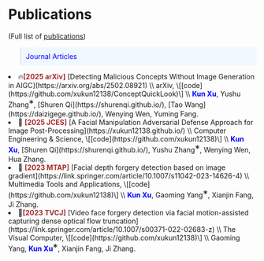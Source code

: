 
# Publications 
(Full list of  [<i class="fas fa-fw fa-graduation-cap"></i>publications](https://scholar.google.com/citations?hl=zh-CN&user=yDoybB0AAAAJ))


<style>
.box {
  display: inline-block;
  background-color: lightgray;
}

.blue-text {
  color: blue;
}
</style>

<style>
  .equal {
    font-size: 20px;
  }
</style>
<style>
  .me {
    color: blue;  
    font-weight: bold;  
  }
</style>

<style>
  .conf {
    color: brown;  
    font-weight: bold;  
  }
</style>

<blockquote style="font-size: 1em; color: blue; background-color: #f0f8ff; padding: 10px;">Journal Articles
</blockquote>




<div class='paper-box-text' markdown="1">
  <li>
🔥<span class="conf">[2025 arXiv]</span> [Detecting Malicious Concepts Without Image Generation in AIGC](https://arxiv.org/abs/2502.08921) \\
arXiv, \[[code](https://github.com/xukun12138/ConceptQuickLook)\] \\
<span class="me">Kun Xu</span>, Yushu Zhang<span class="equal">*</span>, [Shuren Qi](https://shurenqi.github.io/), [Tao Wang](https://daizigege.github.io/), Wenying Wen, Yuming Fang.
</li>
</div>


<div class='paper-box-text' markdown="1">
  <li>
📑 <span class="conf">[2025 JCES]</span> [A Facial Manipulation Adversarial Defense Approach for Image Post-Processing](https://xukun12138.github.io/) \\
Computer Engineering & Science, \[[code](https://github.com/xukun12138)\] \\
<span class="me">Kun Xu</span>, [Shuren Qi](https://shurenqi.github.io/), Yushu Zhang<span class="equal">*</span>, Wenying Wen, Hua Zhang.
</li>
</div>


<div class='paper-box-text' markdown="1">
  <li>
📑 <span class="conf">[2023 MTAP]</span> [Facial depth forgery detection based on image gradient](https://link.springer.com/article/10.1007/s11042-023-14626-4) \\
Multimedia Tools and Applications,  \[[code](https://github.com/xukun12138)\] \\
<span class="me">Kun Xu</span>, Gaoming Yang<span class="equal">*</span>, Xianjin Fang, Ji Zhang.
</li>
</div>

<div class='paper-box-text' markdown="1">
  <li>
📑<span class="conf">[2023 TVCJ]</span> [Video face forgery detection via facial motion-assisted capturing dense optical flow truncation](https://link.springer.com/article/10.1007/s00371-022-02683-z) \\
The Visual Computer,  \[[code](https://github.com/xukun12138)\] \\
Gaoming Yang, <span class="me">Kun Xu</span><span class="equal">*</span>, Xianjin Fang, Ji Zhang.
</li>
</div>










<!--<blockquote style="font-size: 1em; color: blue; background-color: #f0f8ff; padding: 10px;">
Preprint.
</blockquote> -->
<!-- Preprint -->
<!-- <div class='paper-box'><div class='paper-box-image'><div><div class="badge">preprint</div><img src='images/advml.png' alt="sym" width="100%"></div></div>
<div class='paper-box-text' markdown="1">
[Make Privacy Renewable! Generating Privacy-Preserving Faces Supporting Cancelable Biometric Recognition](https://dl.acm.org/doi/abs/10.1145/3664647.3680704) \\
   <span class="me">Tao Wang</span>, Yushu Zhang<span class="equal">*</span>, Xiangli Xiao, Lin Yuan, Zhihua Xia, Jian Weng  \[[code](https://github.com/daizigege/CanFG)\]
- Despite a decade of research, progress in securing ML models against adversarial threats remains slow, hampered by non-rigorous evaluations even in simple cases. The shift to studying LLMs introduces problems that are less defined, harder to solve, and tougher to evaluate. Without addressing these challenges, we caution that another decade of adversarial ML research may yield minimal meaningful progress.
</div>
</div>


<!-- <div class='paper-box'><div class='paper-box-image'><div><div class="badge">preprint</div><img src='images/attack.png' alt="sym" width="100%"></div></div>
<div class='paper-box-text' markdown="1">

[Gradient Masking All-at-Once: Ensemble Everything Everywhere Is Not Robust](https://arxiv.org/abs/2411.14834) \\
<span class="me">Jie Zhang</span>, Christian Schlarmann, Kristina Nikolić, Nicholas Carlini, Francesco Croce, Matthias Hein, Florian Tramèr. \[[code](https://github.com/zj-jayzhang/attack_ens)\]

- We looked into "Ensemble Everything Everywhere", an adversarial examples defense that caused some excitement. Yet again, this serves as another example highlighting the importance of **rigorous evaluation**. 

</div>
</div> -->




<!-- <div class='paper-box'><div class='paper-box-image'><div><div class="badge">preprint</div><img src='images/blind_mia.png' alt="sym" width="100%"></div></div>
<div class='paper-box-text' markdown="1">

[Seeing is not Believing: An Identity Hider for Human Vision Privacy Protection](https://arxiv.org/abs/2307.00481) \\
Debeshee Das, <span class="me">Jie Zhang</span>, Florian Tramèr. \[[code](https://github.com/ethz-spylab/Blind-MIA)\]

- Unfortunately, we find that evaluations of MI attacks for foundation models are **flawed**, because
they sample members and non-members from different distributions. We find 8 flawed MI evaluation
datasets, existing evaluations thus tell us nothing about membership leakage of a foundation model’s training data.

</div>
</div>-->
